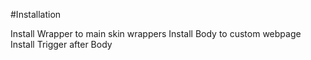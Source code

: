 #Installation

Install Wrapper to main skin wrappers
Install Body to custom webpage
Install Trigger after Body
